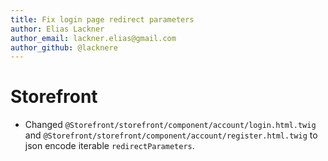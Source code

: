 ```yaml
---
title: Fix login page redirect parameters
author: Elias Lackner
author_email: lackner.elias@gmail.com
author_github: @lacknere
---
```

# Storefront
* Changed `@Storefront/storefront/component/account/login.html.twig` and `@Storefront/storefront/component/account/register.html.twig` to json encode iterable `redirectParameters`.
